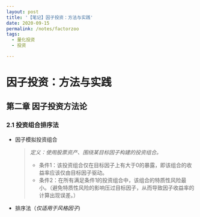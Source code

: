 ```yaml
---
layout: post
title: '【笔记】因子投资：方法与实践'
date: 2020-09-15
permalink: /notes/factorzoo
tags:
  - 量化投资
  - 投资

---
```




# 因子投资：方法与实践







## 第二章 因子投资方法论

### 2.1 投资组合排序法

- 因子模拟投资组合

  > *定义：使用股票资产、围绕某目标因子构建的投资组合。*
  >
  > - 条件1：该投资组合仅在目标因子上有大于0的暴露，即该组合的收益率应该仅由目标因子驱动。
  > - 条件2：在所有满足条件1的投资组合中，该组合的特质性风险最小。（避免特质性风险的影响压过目标因子，从而导致因子收益率的计算出现误差。）

- 排序法（*仅适用于风格因子*)

  > 


